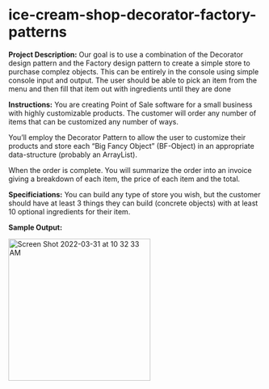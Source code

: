 # ice-cream-shop-decorator-factory-patterns

<b>Project Description:</b> Our goal is to use a combination of the Decorator design pattern and the Factory design pattern to create a simple store to purchase complez objects. This can be entirely in the console using simple console input and output. The user should be able to pick an item from the menu and then fill that item out with ingredients until they are done


<b>Instructions:</b> You are creating Point of Sale software for a small business with highly
customizable products.  The customer will order any number of items that can be
customized any number of ways.

You’ll employ the Decorator Pattern to allow the user to customize their products
and store each “Big Fancy Object” (BF-Object) in an appropriate data-structure
(probably an ArrayList).

When the order is complete.  You will summarize the order into an invoice giving
a breakdown of each item, the price of each item and the total.

<b>Specificiations:</b> You can build any type of store you wish, but the customer should have at least 3
things they can build (concrete objects) with at least 10 optional ingredients
for their item.

<b>Sample Output:</b>

<img width="281" alt="Screen Shot 2022-03-31 at 10 32 33 AM" src="https://user-images.githubusercontent.com/47539948/161115444-61ef60e5-246b-47af-9590-db842bf5e25b.png">
